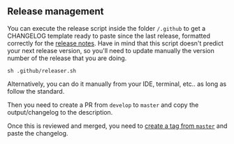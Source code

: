 ## Release management

You can execute the release script inside the folder `/.github` to get a CHANGELOG template ready to paste since the last release, formatted correctly for the [release notes](https://github.com/comicrelief/campaign/releases). Have in mind that this script doesn't predict your next release version, so you'll need to update manually the version number of the release that you are doing.

```
sh .github/releaser.sh
```

Alternatively, you can do it manually from your IDE, terminal, etc.. as long as follow the standard.

Then you need to create a PR from `develop` to `master` and copy the output/changelog to the description.

Once this is reviewed and merged, you need to [create a tag from `master`](https://github.com/comicrelief/campaign/releases) and paste the changelog.

